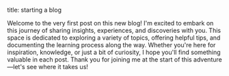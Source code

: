 title: starting a blog

Welcome to the very first post on this new blog! I'm excited to embark on this journey of sharing insights, experiences, and discoveries with you. This space is dedicated to exploring a variety of topics, offering helpful tips, and documenting the learning process along the way. Whether you're here for inspiration, knowledge, or just a bit of curiosity, I hope you'll find something valuable in each post. Thank you for joining me at the start of this adventure—let's see where it takes us!
